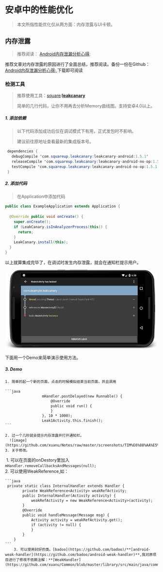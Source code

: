 #  安卓中的性能优化

> 本文所指性能优化仅从两方面：内存泄露与UI卡顿。

## 内存泄露

> 推荐阅读： [Android内存泄漏分析心得](http://mp.weixin.qq.com/s?__biz=MzI1MTA1MzM2Nw==&mid=2649796884&idx=1&sn=92b4e344060362128e4a86d6132c3736&chksm=f1fcc54cc68b4c5add08371265320163381ea81333daea5664b94e9a12246a34cfaa31e6f0b3&mpshare=1&scene=1&srcid=1116PDhSmvxU6YwfbJuVCEJx#rd);

推荐文章对内存泄露的原因进行了全面总结，推荐阅读。备份一份在Github：[Android内存泄漏分析心得](https://github.com/xuanu/Notes/tree/master/Notes/web/MemoryLeak);,下载即可阅读

###  检测工具

> 推荐使用工具：[square](https://github.com/square)/**[leakcanary](https://github.com/square/leakcanary)**
>
> 简单的几行代码，让你不用再去分析Memory曲线图。支持安卓4.0以上。

##### 1.  添加依赖

> 以下代码添加成功后仅在调试模式下有用，正式发包时不影响。
>
> 建议前往原地址查看最新的集成版本号。

```java
 dependencies {
   debugCompile 'com.squareup.leakcanary:leakcanary-android:1.5.1'
   releaseCompile 'com.squareup.leakcanary:leakcanary-android-no-op:1.5.1'
   testCompile 'com.squareup.leakcanary:leakcanary-android-no-op:1.5.1'
 }
```

##### 2.  添加代码

> 在Application中添加代码

```java
public class ExampleApplication extends Application {

  @Override public void onCreate() {
    super.onCreate();
    if (LeakCanary.isInAnalyzerProcess(this)) {
      return;
    }
    LeakCanary.install(this);
  }
}
```

以上就算集成完毕了，在调试时发生内存泄露，就会在通知栏提示用户。  

![image](https://github.com/square/leakcanary/raw/master/assets/screenshot.png)  

下面用一个Demo来简单演示使用方法。

##### 3. Demo

	1. 简单的起一个新的页面，点击的时候模拟结束当前页面，并且调用

	```java
                     mHandler.postDelayed(new Runnable() {
                         @Override
                         public void run() {
                         }
                     }, 10 * 1000);
                     Leak1Activity.this.finish();
	```
	 
    2. 过一个几秒就会提示内存泄露并打开通知栏。      
      ![image](https://github.com/xuanu/Notes/raw/master/screenshots/TIM%E6%88%AA%E5%9B%BE20170718100151.png);
	3. 关于修改。  
​		1.  可以在页面的onDestory里加入` mHandler.removeCallbacksAndMessages(null);`  
​		2. 可以使用WeakReference,如：  


	```java
     private static class InternalHandler extends Handler {  
            private WeakReference<Activity> weakRefActivity;  
            public InternalHandler(Activity activity) {  
                weakRefActivity = new WeakReference<Activity>(activity);  
            }  
            @Override  
            public void handleMessage(Message msg) {  
                Activity activity = weakRefActivity.get();  
                if (activity != null) {  
                }  
            }  
        }  
	```
		3. 可以使用封好的类。[badoo](https://github.com/badoo)/**[android-weak-handler](https://github.com/badoo/android-weak-handler)**,我对原项目进行了修改不依赖注解：**[WeakHandler](https://github.com/xuanu/Common/blob/master/library/src/main/java/common/zeffect/cn/library/aysnctask/WeakHandler.java)**